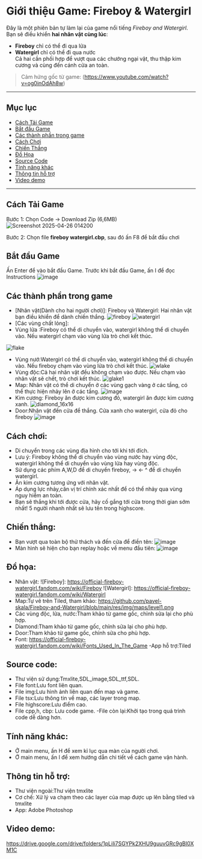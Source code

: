 #  Giới thiệu Game: Fireboy & Watergirl

Đây là một phiên bản tự làm lại của game nổi tiếng *Fireboy and Watergirl*. Bạn sẽ điều khiển **hai nhân vật cùng lúc**:  
- **Fireboy** chỉ có thể đi qua lửa  
- **Watergirl** chỉ có thể đi qua nước  
  Cả hai cần phối hợp để vượt qua các chướng ngại vật, thu thập kim cương và cùng đến cánh cửa an toàn.

> Cảm hứng gốc từ game: (https://www.youtube.com/watch?v=og0inOdAh8w)

---

##  Mục lục

- [Cách Tải Game](#cách-tải-game)
- [Bắt đầu Game](#bắt-đầu-game)
- [Các thành phần trong game](#các-thành-phần-trong-game)
- [Cách Chơi](#cách-chơi)
- [Chiến Thắng](#chiến-thắng)
- [Đồ Họa](#đồ-họa)
- [Source Code](#source-code)
- [Tính năng khác](#tính-năng-khác)
- [Thông tin hỗ trợ](#thông-tin-hỗ-trợ)
- [Video demo](#video-demo)
---

##  Cách Tải Game

Bước 1: Chọn Code -> Download Zip (6,6MB)
![Screenshot 2025-04-26 014200](https://github.com/user-attachments/assets/ca374a63-03a1-4a37-a05c-32e598f4423f)

Bước 2: Chọn file **fireboy watergirl.cbp**, sau đó ấn F8 để bắt đầu chơi

## Bắt đầu Game

Ấn Enter để vào bắt đầu Game. Trước khi bắt đầu Game, ấn I để đọc Instructions
![image](https://github.com/user-attachments/assets/1a4ce75b-6b96-485c-9c1c-f6d4a4754090)

## Các thành phần trong game

- [Nhân vật(Dành cho hai người chơi)]: Fireboy và Watergirl: Hai nhân vật bạn điều khiển để dành chiến thắng.
![fireboy](https://github.com/user-attachments/assets/5f14cbc6-09c8-4589-b574-28406fefbbe4)
![watergirl](https://github.com/user-attachments/assets/62161a33-07d5-4419-8cb9-c6b3882abf54)
- [Các vùng chất lỏng]:
- Vùng lửa :Fireboy có thể di chuyển vào, watergirl không thể di chuyển vào. Nếu watergirl chạm vào vùng lửa trò chơi kết thúc.

![flake](https://github.com/user-attachments/assets/c489e158-9036-49d2-95e4-979a316e227f)
- Vùng nướ:Watergirl có thể di chuyển vào, watergirl không thể di chuyển vào. Nếu fireboy chạm vào vùng lửa trò chơi kết thúc.
![wlake](https://github.com/user-attachments/assets/e0ccce08-8485-4f40-a8db-75b54f6427b3)
- Vùng độc:Cả hai nhân vật đều không chạm vào được. Nếu chạm vào nhân vật sẽ chết, trò chơi kết thúc.
![glake1](https://github.com/user-attachments/assets/cc7e98e7-0ac9-40fb-b8bf-5f980dcd4df7)
- Map: Nhân vật có thể di chuyển ở các vùng gạch vàng ở các tầng, có thể thực hiện nhảy lên ở các tầng.
![image](https://github.com/user-attachments/assets/56ff9838-7466-4f10-918f-394430a879bd)
- Kim cương: Fireboy ăn được kim cương đỏ, watergirl ăn được kim cương xanh.
![diamond_16x16](https://github.com/user-attachments/assets/94c2fbdf-ee91-4fae-b7e4-bfd4509f2a9f)
- Door:Nhân vật đến cửa để thắng. Cửa xanh cho watergirl, cửa đỏ cho fireboy
![image](https://github.com/user-attachments/assets/ff3db3b0-a0d8-4e90-a393-95a73c1c55a4)


## Cách chơi:
- Di chuyển trong các vùng địa hình cho tới khi tới đích.
- Lưu ý: Fireboy không thể di chuyển vào vùng nước hay vùng độc, watergirl không thể di chuyển vào vùng lửa hay vùng độc.
- Sử dụng các phím A,W,D để di chuyển fireboy, -> <- ^ để di chuyển watergirl.
- Ăn kim cương tương ứng với nhân vật.
- Áp dụng lực nhảy,căn vị trí chính xác nhất để có thể nhảy qua vùng nguy hiểm an toàn.
- Bạn sẽ thắng khi tới được cửa, hãy cố gắng tới cửa trong thời gian sớm nhất! 5 người nhanh nhất sẽ lưu tên trong highscore.

## Chiến thắng:
- Bạn vượt qua toàn bộ thử thách và đến cửa để điền tên: 
![image](https://github.com/user-attachments/assets/4517ee49-6f80-420a-b717-c2baccece3bf)
- Màn hình sẽ hiện cho bạn replay hoặc về menu đầu tiên:
![image](https://github.com/user-attachments/assets/343b94b1-be81-41dc-8246-eef9c53603bb)

## Đồ họa:
- Nhân vật:
![Fireboy]: https://official-fireboy-watergirl.fandom.com/wiki/Fireboy 
![Watergirl]: https://official-fireboy-watergirl.fandom.com/wiki/Watergirl
- Map:Tự vẽ trên Tiled, tham khảo:
https://github.com/pavel-skala/Fireboy-and-Watergirl/blob/main/res/img/maps/level1.png
- Các vùng độc, lửa, nước:Tham khảo từ game gốc, chỉnh sửa lại cho phù hợp.
- Diamond:Tham khảo từ game gốc, chỉnh sửa lại cho phù hợp.
- Door:Tham khảo từ game gốc, chỉnh sửa cho phù hợp.
- Font:
https://official-fireboy-watergirl.fandom.com/wiki/Fonts_Used_In_The_Game
-App hỗ trợ:Tiled
## Source code:
- Thư viện sử dụng:Tmxlite,SDL_image,SDL_ttf,SDL.
- File font:Lưu font liên quan.
- File img:Lưu hình ảnh liên quan đến map và game.
- File tsx:Lưu thông tin về map, các layer trong map.
- File highscore:Lưu điểm cao.
- File cpp,h, cbp: Lưu code game.
-File còn lại:Khởi tạo trong quá trình code dễ dàng hơn.
## Tính năng khác:
- Ở main menu, ấn H để xem kỉ lục qua màn của người chơi.
- Ở main menu, ấn I để xem hướng dẫn chi tiết về cách game vận hành.

## Thông tin hỗ trợ:
- Thư viện ngoài:Thư viện tmxlite
- Cơ chế: Xử lý va chạm theo các layer của map được up lên bằng tiled và tmxlite
- App: Adobe Photoshop
## Video demo:
https://drive.google.com/drive/folders/1pLiIi7SGYPk2XHU9guuvGRc9gBI0XM1C







